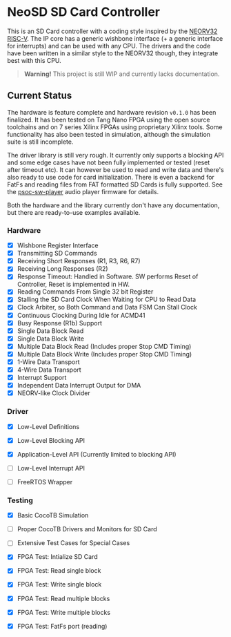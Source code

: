 # NeoSD SD Card Controller

This is an SD Card controller with a coding style inspired by the [NEORV32 RISC-V](https://github.com/stnolting/neorv32).
The IP core has a generic wishbone interface (+ a generic interface for interrupts) and can be used with any CPU.
The drivers and the code have been written in a similar style to the NEORV32 though, they integrate best with this CPU.

> **Warning!** This project is still WIP and currently lacks documentation.

## Current Status

The hardware is feature complete and hardware revision `v0.1.0` has been finalized.
It has been tested on Tang Nano FPGA using the open source toolchains and on 7 series Xilinx FPGAs using proprietary Xilinx tools.
Some functionality has also been tested in simulation, although the simulation suite is still incomplete.

The driver library is still very rough.
It currently only supports a blocking API and some edge cases have not been fully implemented or tested (reset after timeout etc).
It can however be used to read and write data and there's also ready to use code for card initialization.
There is even a backend for FatFs and reading files from FAT formatted SD Cards is fully supported.
See the [psoc-sw-player](https://github.com/kit-kch/psoc-sw-player) audio player firmware for details.

Both the hardware and the library currently don't have any documentation, but there are ready-to-use examples available.

### Hardware

- [x] Wishbone Register Interface
- [x] Transmitting SD Commands
- [x] Receiving Short Responses (R1, R3, R6, R7)
- [x] Receiving Long Responses (R2)
- [x] Response Timeout: Handled in Software. SW performs Reset of Controller, Reset is implemented in HW.
- [x] Reading Commands From Single 32 bit Register
- [x] Stalling the SD Card Clock When Waiting for CPU to Read Data
- [x] Clock Arbiter, so Both Command and Data FSM Can Stall Clock
- [x] Continuous Clocking During Idle for ACMD41
- [x] Busy Response (R1b) Support
- [x] Single Data Block Read
- [x] Single Data Block Write
- [x] Multiple Data Block Read (Includes proper Stop CMD Timing)
- [x] Multiple Data Block Write (Includes proper Stop CMD Timing)
- [x] 1-Wire Data Transport
- [x] 4-Wire Data Transport
- [x] Interrupt Support
- [x] Independent Data Interrupt Output for DMA
- [x] NEORV-like Clock Divider

### Driver
- [x] Low-Level Definitions
- [x] Low-Level Blocking API
- [x] Application-Level API (Currently limited to blocking API)
- [ ] Low-Level Interrupt API
- [ ] FreeRTOS Wrapper


### Testing

- [x] Basic CocoTB Simulation
- [ ] Proper CocoTB Drivers and Monitors for SD Card
- [ ] Extensive Test Cases for Special Cases

- [x] FPGA Test: Intialize SD Card
- [x] FPGA Test: Read single block
- [x] FPGA Test: Write single block
- [x] FPGA Test: Read multiple blocks
- [x] FPGA Test: Write multiple blocks
- [x] FPGA Test: FatFs port (reading)